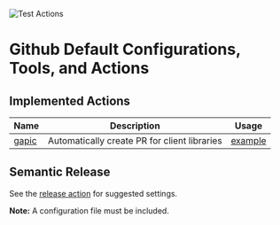 ![Test Actions](https://github.com/googlemaps/.github/workflows/Test%20Actions/badge.svg)

# Github Default Configurations, Tools, and Actions

## Implemented Actions

| Name    | Description                                  | Usage            |
| ------- | -------------------------------------------- | ---------------- |
| [gapic] | Automatically create PR for client libraries | [example][gapic] |

## Semantic Release

See the [release action](https://github.com/googlemaps/.github/tree/master/.github/workflows/release.yml) for suggested settings.

**Note:** A configuration file must be included.

[gapic]: https://github.com/googlemaps/.github/tree/master/actions/gapic
